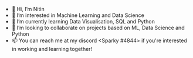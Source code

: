 - 👋 Hi, I’m Nitin
- 👀 I’m interested in Machine Learning and Data Science
- 🌱 I’m currently learning Data Visualisation, SQL and Python
- 💞️ I’m looking to collaborate on projects based on ML, Data Science and Python
- 📫 You can reach me at my discord <Sparky #4844> if you're interested in working and learning together!

<!---
nitin-sparky/nitin-sparky is a ✨ special ✨ repository because its `README.md` (this file) appears on your GitHub profile.
You can click the Preview link to take a look at your changes.
--->
